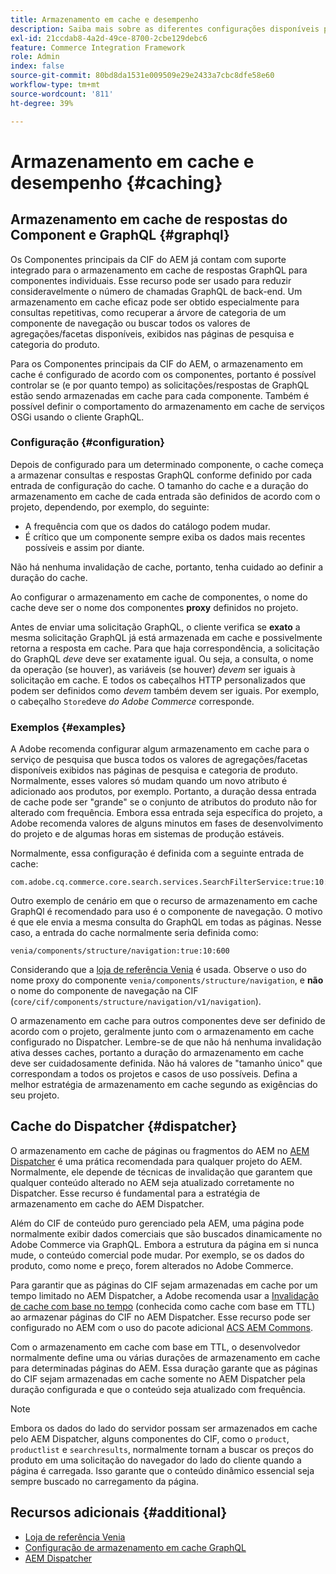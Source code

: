 ```yaml
---
title: Armazenamento em cache e desempenho
description: Saiba mais sobre as diferentes configurações disponíveis para habilitar o GraphQL e o armazenamento em cache de conteúdo para otimizar o desempenho da sua implementação comercial.
exl-id: 21ccdab8-4a2d-49ce-8700-2cbe129debc6
feature: Commerce Integration Framework
role: Admin
index: false
source-git-commit: 80bd8da1531e009509e29e2433a7cbc8dfe58e60
workflow-type: tm+mt
source-wordcount: '811'
ht-degree: 39%

---
```



# Armazenamento em cache e desempenho {#caching}

## Armazenamento em cache de respostas do Component e GraphQL {#graphql}

Os Componentes principais da CIF do AEM já contam com suporte integrado para o armazenamento em cache de respostas GraphQL para componentes individuais. Esse recurso pode ser usado para reduzir consideravelmente o número de chamadas GraphQL de back-end. Um armazenamento em cache eficaz pode ser obtido especialmente para consultas repetitivas, como recuperar a árvore de categoria de um componente de navegação ou buscar todos os valores de agregações/facetas disponíveis, exibidos nas páginas de pesquisa e categoria do produto.

Para os Componentes principais da CIF do AEM, o armazenamento em cache é configurado de acordo com os componentes, portanto é possível controlar se (e por quanto tempo) as solicitações/respostas de GraphQL estão sendo armazenadas em cache para cada componente. Também é possível definir o comportamento do armazenamento em cache de serviços OSGi usando o cliente GraphQL.

### Configuração {#configuration}

Depois de configurado para um determinado componente, o cache começa a armazenar consultas e respostas GraphQL conforme definido por cada entrada de configuração do cache. O tamanho do cache e a duração do armazenamento em cache de cada entrada são definidos de acordo com o projeto, dependendo, por exemplo, do seguinte:

* A frequência com que os dados do catálogo podem mudar.
* É crítico que um componente sempre exiba os dados mais recentes possíveis e assim por diante.

Não há nenhuma invalidação de cache, portanto, tenha cuidado ao definir a duração do cache.

Ao configurar o armazenamento em cache de componentes, o nome do cache deve ser o nome dos componentes **proxy** definidos no projeto.

Antes de enviar uma solicitação GraphQL, o cliente verifica se **exato** a mesma solicitação GraphQL já está armazenada em cache e possivelmente retorna a resposta em cache. Para que haja correspondência, a solicitação do GraphQL _deve_ deve ser exatamente igual. Ou seja, a consulta, o nome da operação (se houver), as variáveis (se houver) _devem_ ser iguais à solicitação em cache. E todos os cabeçalhos HTTP personalizados que podem ser definidos como _devem_ também devem ser iguais. Por exemplo, o cabeçalho `Store`deve _do Adobe Commerce_ corresponde.

### Exemplos {#examples}

A Adobe recomenda configurar algum armazenamento em cache para o serviço de pesquisa que busca todos os valores de agregações/facetas disponíveis exibidos nas páginas de pesquisa e categoria de produto. Normalmente, esses valores só mudam quando um novo atributo é adicionado aos produtos, por exemplo. Portanto, a duração dessa entrada de cache pode ser &quot;grande&quot; se o conjunto de atributos do produto não for alterado com frequência. Embora essa entrada seja específica do projeto, a Adobe recomenda valores de alguns minutos em fases de desenvolvimento do projeto e de algumas horas em sistemas de produção estáveis.

Normalmente, essa configuração é definida com a seguinte entrada de cache:

```text
com.adobe.cq.commerce.core.search.services.SearchFilterService:true:10:3600
```

Outro exemplo de cenário em que o recurso de armazenamento em cache GraphQl é recomendado para uso é o componente de navegação. O motivo é que ele envia a mesma consulta do GraphQL em todas as páginas. Nesse caso, a entrada do cache normalmente seria definida como:

```text
venia/components/structure/navigation:true:10:600
```

Considerando que a [loja de referência Venia](https://github.com/adobe/aem-cif-guides-venia) é usada. Observe o uso do nome proxy do componente `venia/components/structure/navigation`, e **não** o nome do componente de navegação na CIF (`core/cif/components/structure/navigation/v1/navigation`).

O armazenamento em cache para outros componentes deve ser definido de acordo com o projeto, geralmente junto com o armazenamento em cache configurado no Dispatcher. Lembre-se de que não há nenhuma invalidação ativa desses caches, portanto a duração do armazenamento em cache deve ser cuidadosamente definida. Não há valores de &quot;tamanho único&quot; que correspondam a todos os projetos e casos de uso possíveis. Defina a melhor estratégia de armazenamento em cache segundo as exigências do seu projeto.

## Cache do Dispatcher {#dispatcher}

O armazenamento em cache de páginas ou fragmentos do AEM no [AEM Dispatcher](https://experienceleague.adobe.com/pt-br/docs/experience-manager-dispatcher/using/dispatcher) é uma prática recomendada para qualquer projeto do AEM. Normalmente, ele depende de técnicas de invalidação que garantem que qualquer conteúdo alterado no AEM seja atualizado corretamente no Dispatcher. Esse recurso é fundamental para a estratégia de armazenamento em cache do AEM Dispatcher.

Além do CIF de conteúdo puro gerenciado pela AEM, uma página pode normalmente exibir dados comerciais que são buscados dinamicamente no Adobe Commerce via GraphQL. Embora a estrutura da página em si nunca mude, o conteúdo comercial pode mudar. Por exemplo, se os dados do produto, como nome e preço, forem alterados no Adobe Commerce.

Para garantir que as páginas do CIF sejam armazenadas em cache por um tempo limitado no AEM Dispatcher, a Adobe recomenda usar a [Invalidação de cache com base no tempo](https://experienceleague.adobe.com/pt-br/docs/experience-manager-dispatcher/using/configuring/dispatcher-configuration#configuring-time-based-cache-invalidation-enablettl) (conhecida como cache com base em TTL) ao armazenar páginas do CIF no AEM Dispatcher. Esse recurso pode ser configurado no AEM com o uso do pacote adicional [ACS AEM Commons](https://adobe-consulting-services.github.io/acs-aem-commons/).

Com o armazenamento em cache com base em TTL, o desenvolvedor normalmente define uma ou várias durações de armazenamento em cache para determinadas páginas do AEM. Essa duração garante que as páginas do CIF sejam armazenadas em cache somente no AEM Dispatcher pela duração configurada e que o conteúdo seja atualizado com frequência.

>[!NOTE]
>
>Embora os dados do lado do servidor possam ser armazenados em cache pelo AEM Dispatcher, alguns componentes do CIF, como o `product`, `productlist` e `searchresults`, normalmente tornam a buscar os preços do produto em uma solicitação do navegador do lado do cliente quando a página é carregada. Isso garante que o conteúdo dinâmico essencial seja sempre buscado no carregamento da página.

## Recursos adicionais {#additional}

* [Loja de referência Venia](https://github.com/adobe/aem-cif-guides-venia)
* [Configuração de armazenamento em cache GraphQL](https://github.com/adobe/commerce-cif-graphql-client#caching)
* [AEM Dispatcher](https://experienceleague.adobe.com/pt-br/docs/experience-manager-dispatcher/using/dispatcher)
